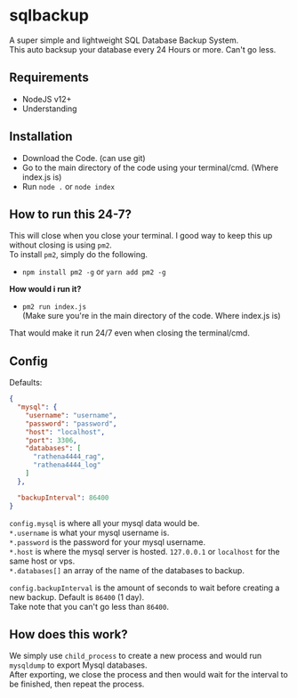 # sqlbackup
A super simple and lightweight SQL Database Backup System.  
This auto backsup your database every 24 Hours or more. Can't go less.

## Requirements
- NodeJS v12+  
- Understanding

## Installation
- Download the Code. (can use git)  
- Go to the main directory of the code using your terminal/cmd. (Where index.js is)  
- Run `node .` or `node index`

## How to run this 24-7?
This will close when you close your terminal. I good way to keep this up without closing is using `pm2`.  
To install `pm2`, simply do the following.  

- `npm install pm2 -g` or `yarn add pm2 -g`  

**How would i run it?**  
- `pm2 run index.js`  
(Make sure you're in the main directory of the code. Where index.js is)  

That would make it run 24/7 even when closing the terminal/cmd.

## Config
Defaults:  
```json
{
  "mysql": {
    "username": "username",
    "password": "password",
    "host": "localhost",
    "port": 3306,
    "databases": [
      "rathena4444_rag",
      "rathena4444_log"
    ]
  },

  "backupInterval": 86400
}
```

`config.mysql` is where all your mysql data would be.  
`*.username` is what your mysql username is.  
`*.password` is the password for your mysql username.  
`*.host` is where the mysql server is hosted. `127.0.0.1` or `localhost` for the same host or vps.  
`*.databases[]` an array of the name of the databases to backup.  

`config.backupInterval` is the amount of seconds to wait before creating a new backup. Default is `86400` (1 day).  
Take note that you can't go less than `86400`.

## How does this work?
We simply use `child_process` to create a new process and would run `mysqldump` to export Mysql databases.  
After exporting, we close the process and then would wait for the interval to be finished, then repeat the process.
